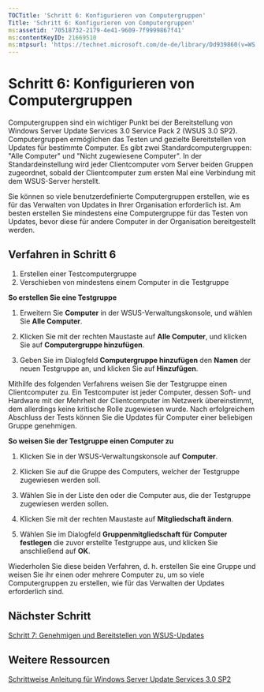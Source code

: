 ```yaml
---
TOCTitle: 'Schritt 6: Konfigurieren von Computergruppen'
Title: 'Schritt 6: Konfigurieren von Computergruppen'
ms:assetid: '70518732-2179-4e41-9609-7f9999867f41'
ms:contentKeyID: 21669510
ms:mtpsurl: 'https://technet.microsoft.com/de-de/library/Dd939860(v=WS.10)'
---
```


Schritt 6: Konfigurieren von Computergruppen
============================================

Computergruppen sind ein wichtiger Punkt bei der Bereitstellung von Windows Server Update Services 3.0 Service Pack 2 (WSUS 3.0 SP2). Computergruppen ermöglichen das Testen und gezielte Bereitstellen von Updates für bestimmte Computer. Es gibt zwei Standardcomputergruppen: "Alle Computer" und "Nicht zugewiesene Computer". In der Standardeinstellung wird jeder Clientcomputer vom Server beiden Gruppen zugeordnet, sobald der Clientcomputer zum ersten Mal eine Verbindung mit dem WSUS-Server herstellt.

Sie können so viele benutzerdefinierte Computergruppen erstellen, wie es für das Verwalten von Updates in Ihrer Organisation erforderlich ist. Am besten erstellen Sie mindestens eine Computergruppe für das Testen von Updates, bevor diese für andere Computer in der Organisation bereitgestellt werden.

Verfahren in Schritt 6
----------------------

1.  Erstellen einer Testcomputergruppe
2.  Verschieben von mindestens einem Computer in die Testgruppe

**So erstellen Sie eine Testgruppe**
1.  Erweitern Sie **Computer** in der WSUS-Verwaltungskonsole, und wählen Sie **Alle Computer**.

2.  Klicken Sie mit der rechten Maustaste auf **Alle Computer**, und klicken Sie auf **Computergruppe hinzufügen**.

3.  Geben Sie im Dialogfeld **Computergruppe hinzufügen** den **Namen** der neuen Testgruppe an, und klicken Sie auf **Hinzufügen**.

Mithilfe des folgenden Verfahrens weisen Sie der Testgruppe einen Clientcomputer zu. Ein Testcomputer ist jeder Computer, dessen Soft- und Hardware mit der Mehrheit der Clientcomputer im Netzwerk übereinstimmt, dem allerdings keine kritische Rolle zugewiesen wurde. Nach erfolgreichem Abschluss der Tests können Sie die Updates für Computer einer beliebigen Gruppe genehmigen.

**So weisen Sie der Testgruppe einen Computer zu**
1.  Klicken Sie in der WSUS-Verwaltungskonsole auf **Computer**.

2.  Klicken Sie auf die Gruppe des Computers, welcher der Testgruppe zugewiesen werden soll.

3.  Wählen Sie in der Liste den oder die Computer aus, die der Testgruppe zugewiesen werden sollen.

4.  Klicken Sie mit der rechten Maustaste auf **Mitgliedschaft ändern**.

5.  Wählen Sie im Dialogfeld **Gruppenmitgliedschaft für Computer festlegen** die zuvor erstellte Testgruppe aus, und klicken Sie anschließend auf **OK**.

Wiederholen Sie diese beiden Verfahren, d. h. erstellen Sie eine Gruppe und weisen Sie ihr einen oder mehrere Computer zu, um so viele Computergruppen zu erstellen, wie für das Verwalten der Updates erforderlich sind.

Nächster Schritt
----------------

[Schritt 7: Genehmigen und Bereitstellen von WSUS-Updates](https://technet.microsoft.com/c4e58e17-d5e3-4194-8f26-b459e0c03b86)

Weitere Ressourcen
------------------

[Schrittweise Anleitung für Windows Server Update Services 3.0 SP2](https://technet.microsoft.com/4b504edc-93b3-45b0-a7e8-d0107f1a4442)
